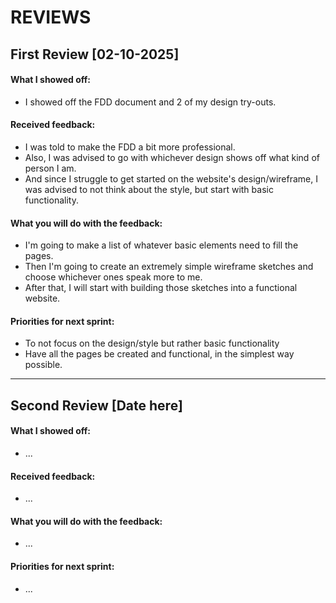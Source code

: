 # REVIEWS

## First Review [02-10-2025]
#### What I showed off:
* I showed off the FDD document and 2 of my design try-outs.

#### Received feedback:
* I was told to make the FDD a bit more professional.
* Also, I was advised to go with whichever design shows off what kind of person I am.
* And since I struggle to get started on the website's design/wireframe, I was advised to not think about the style, but start with basic functionality.

#### What you will do with the feedback:
* I'm going to make a list of whatever basic elements need to fill the pages.
* Then I'm going to create an extremely simple wireframe sketches and choose whichever ones speak more to me.
* After that, I will start with building those sketches into a functional website.

#### Priorities for next sprint:
* To not focus on the design/style but rather basic functionality
* Have all the pages be created and functional, in the simplest way possible.


---

## Second Review [Date here]
#### What I showed off:
* ...

#### Received feedback:
* ...

#### What you will do with the feedback:
* ...

#### Priorities for next sprint:
* ...